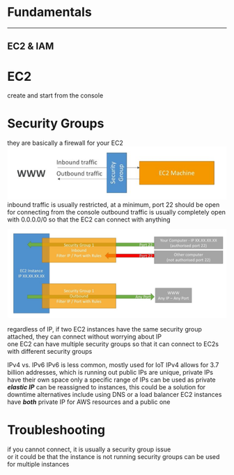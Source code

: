 # Fundamentals
---
## EC2 & IAM

# EC2
create and start from the console

# Security Groups
they are basically a firewall for your EC2  
![security_group_use](https://github.com/lukechn99/Certified-Solutions-Architect-Notes/blob/master/img/security_group_use.JPG)
inbound traffic is usually restricted, at a minimum, port 22 should be open for connecting from the console
outbound traffic is usually completely open with 0.0.0.0/0 so that the EC2 can connect with anything  

![sg_as_a_firewall](https://github.com/lukechn99/Certified-Solutions-Architect-Notes/blob/master/img/sg_as_a_firewall.JPG)
  

regardless of IP, if two EC2 instances have the same security group attached, they can connect without worrying about IP  
one EC2 can have multiple security groups so that it can connect to EC2s with different security groups  


IPv4 vs. IPv6
IPv6 is less common, mostly used for IoT
IPv4 allows for 3.7 billion addresses, which is running out
public IPs are unique, private IPs have their own space
only a specific range of IPs can be used as private
___elastic IP___ can be reassigned to instances, this could be a solution for downtime
alternatives include using DNS or a load balancer
EC2 instances have ___both___ private IP for AWS resources and a public one

# Troubleshooting
if you cannot connect, it is usually a security group issue  
or it could be that the instance is not running
security groups can be used for multiple instances
